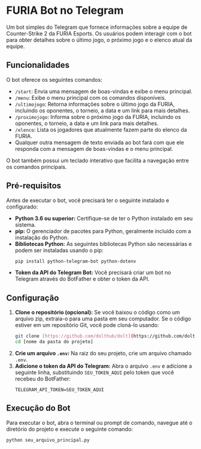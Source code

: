 # FURIA Bot no Telegram

Um bot simples do Telegram que fornece informações sobre a equipe de Counter-Strike 2 da FURIA Esports. Os usuários podem interagir com o bot para obter detalhes sobre o último jogo, o próximo jogo e o elenco atual da equipe.

## Funcionalidades

O bot oferece os seguintes comandos:

-   `/start`: Envia uma mensagem de boas-vindas e exibe o menu principal.
-   `/menu`: Exibe o menu principal com os comandos disponíveis.
-   `/ultimojogo`: Retorna informações sobre o último jogo da FURIA, incluindo os oponentes, o torneio, a data e um link para mais detalhes.
-   `/proximojogo`: Informa sobre o próximo jogo da FURIA, incluindo os oponentes, o torneio, a data e um link para mais detalhes.
-   `/elenco`: Lista os jogadores que atualmente fazem parte do elenco da FURIA.
-   Qualquer outra mensagem de texto enviada ao bot fará com que ele responda com a mensagem de boas-vindas e o menu principal.

O bot também possui um teclado interativo que facilita a navegação entre os comandos principais.

## Pré-requisitos

Antes de executar o bot, você precisará ter o seguinte instalado e configurado:

-   **Python 3.6 ou superior:** Certifique-se de ter o Python instalado em seu sistema.
-   **pip:** O gerenciador de pacotes para Python, geralmente incluído com a instalação do Python.
-   **Bibliotecas Python:** As seguintes bibliotecas Python são necessárias e podem ser instaladas usando o pip:
    ```bash
    pip install python-telegram-bot python-dotenv
    ```
-   **Token da API do Telegram Bot:** Você precisará criar um bot no Telegram através do BotFather e obter o token da API.

## Configuração

1.  **Clone o repositório (opcional):** Se você baixou o código como um arquivo zip, extraia-o para uma pasta em seu computador. Se o código estiver em um repositório Git, você pode cloná-lo usando:
    ```bash
    git clone [https://github.com/dolthub/dolt](https://github.com/dolthub/dolt)
    cd [nome da pasta do projeto]
    ```
2.  **Crie um arquivo `.env`:** Na raiz do seu projeto, crie um arquivo chamado `.env`.
3.  **Adicione o token da API do Telegram:** Abra o arquivo `.env` e adicione a seguinte linha, substituindo `SEU_TOKEN_AQUI` pelo token que você recebeu do BotFather:
    ```
    TELEGRAM_API_TOKEN=SEU_TOKEN_AQUI
    ```

## Execução do Bot

Para executar o bot, abra o terminal ou prompt de comando, navegue até o diretório do projeto e execute o seguinte comando:

```bash
python seu_arquivo_principal.py
